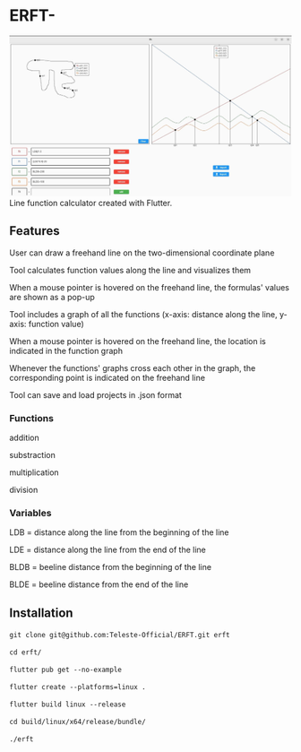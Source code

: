 # ERFT-
![Screenshot](https://github.com/Teleste-Official/ERFT/blob/main/screenshot.jpg)
Line function calculator created with Flutter.

## Features
User can draw a freehand line on the two-dimensional coordinate plane

Tool calculates function values along the line and visualizes them

When a mouse pointer is hovered on the freehand line, the formulas' values are shown as a pop-up​

Tool includes a graph of all the functions (x-axis: distance along the line, y-axis: function value)​

When a mouse pointer is hovered on the freehand line, the location is indicated in the function graph​

Whenever the functions' graphs cross each other in the graph, the corresponding point is indicated on the freehand line​

Tool can save and load projects in .json format


### Functions
addition

substraction

multiplication

division

### Variables
LDB = distance along the line from the beginning of the line​

LDE = distance along the line from the end of the line​

BLDB = beeline distance from the beginning of the line​

BLDE = beeline distance from the end of the line​

## Installation
`git clone git@github.com:Teleste-Official/ERFT.git erft`

`cd erft/`

`flutter pub get --no-example`

`flutter create --platforms=linux .`

`flutter build linux --release`

`cd build/linux/x64/release/bundle/`

`./erft`



